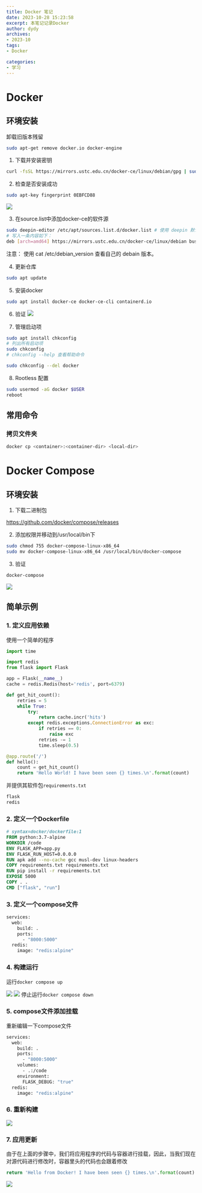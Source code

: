 ```yaml
---
title: Docker 笔记
date: 2023-10-28 15:23:58
excerpt: 本笔记记录Docker
author: dydy
archives:
- 2023-10
tags:
- Docker

categories:
- 学习
---
```


# Docker

## 环境安装

卸载旧版本残留

```bash
sudo apt-get remove docker.io docker-engine
```

1. 下载并安装密钥

```bash
curl -fsSL https://mirrors.ustc.edu.cn/docker-ce/linux/debian/gpg | sudo apt-key add -
```


2. 检查是否安装成功

```bash
sudo apt-key fingerprint 0EBFCD88
```

![](../assets/docker/docker1.PNG)

3. 在source.list中添加docker-ce的软件源

```bash
sudo deepin-editor /etc/apt/sources.list.d/docker.list # 使用 deepin 默认的编辑器新建并打开 docker.list 文件
# 写入一条内容如下：
deb [arch=amd64] https://mirrors.ustc.edu.cn/docker-ce/linux/debian buster stable # 这里 buster 是 debain 版本的代号，deepin20 是debain10 代号为 buster，编辑完成后保存
```

注意： 使用 cat /etc/debian_version 查看自己的 debain 版本。

4. 更新仓库

```bash
sudo apt update
```
5. 安装docker

```bash
sudo apt install docker-ce docker-ce-cli containerd.io
```

6. 验证
![](../assets/docker/docker2.PNG)

7. 管理启动项

```bash
sudo apt install chkconfig 
# 列出所有启动项
sudo chkconfig
# chkconfig --help 查看帮助命令

sudo chkconfig --del docker
```


8. Rootless 配置

```bash
sudo usermod -aG docker $USER
reboot
```

## 常用命令
### 拷贝文件夹

```bash
docker cp <container>:<container-dir> <local-dir>
```

# Docker Compose

## 环境安装
1. 下载二进制包


https://github.com/docker/compose/releases


2. 添加权限并移动到/usr/local/bin下

```bash
sudo chmod 755 docker-compose-linux-x86_64
sudo mv docker-compose-linux-x86_64 /usr/local/bin/docker-compose
```


3. 验证

```bash
docker-compose
```


![](../assets/docker/docker3.png)


## 简单示例


### 1. 定义应用依赖

使用一个简单的程序

```py
import time

import redis
from flask import Flask

app = Flask(__name__)
cache = redis.Redis(host='redis', port=6379)

def get_hit_count():
    retries = 5
    while True:
        try:
            return cache.incr('hits')
        except redis.exceptions.ConnectionError as exc:
            if retries == 0:
                raise exc
            retries -= 1
            time.sleep(0.5)

@app.route('/')
def hello():
    count = get_hit_count()
    return 'Hello World! I have been seen {} times.\n'.format(count)
```


并提供其软件包`requirements.txt`

```bash
flask
redis
```


### 2. 定义一个Dockerfile

```dockerfile
# syntax=docker/dockerfile:1
FROM python:3.7-alpine
WORKDIR /code
ENV FLASK_APP=app.py
ENV FLASK_RUN_HOST=0.0.0.0
RUN apk add --no-cache gcc musl-dev linux-headers
COPY requirements.txt requirements.txt
RUN pip install -r requirements.txt
EXPOSE 5000
COPY . .
CMD ["flask", "run"]
```


### 3. 定义一个compose文件

```dockerfile
services:
  web:
    build: .
    ports:
      - "8000:5000"
  redis:
    image: "redis:alpine"
```


### 4. 构建运行
运行`docker compose up`


![](../assets/docker/docker4.png)
![](../assets/docker/docker5.png)
停止运行`docker compose down`


### 5. compose文件添加挂载

重新编辑一下compose文件

```dockerfile
services:
  web:
    build: .
    ports:
      - "8000:5000"
    volumes:
      - .:/code
    environment:
      FLASK_DEBUG: "true"
  redis:
    image: "redis:alpine"
```


### 6. 重新构建

![](../assets/docker/docker6.png)


### 7. 应用更新

由于在上面的步骤中，我们将应用程序的代码与容器进行挂载，因此，当我们现在对源代码进行修改时，容器里头的代码也会跟着修改

```py
return 'Hello from Docker! I have been seen {} times.\n'.format(count)
```


![](../assets/docker/docker7.png)
